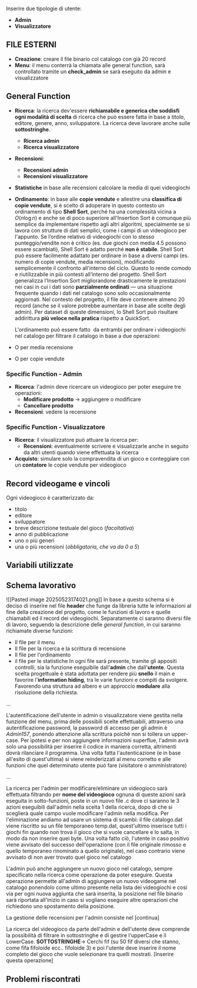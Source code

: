 Inserire due tipologie di utente:
- **Admin**
- **Visualizzatore**
## FILE ESTERNI
- **Creazione**: creare il file binario col catalogo con già 20 record
- **Menu**: il menu conterrà la chiamata alle general function, sarà controllato tramite un **check_admin** se sarà eseguito da admin e visualizzatore
## General Function
- **Ricerca**: la ricerca dev'essere **richiamabile e generica che soddisfi ogni modalità di scelta** di ricerca che può essere fatta in base a titolo, editore, genere, anno, sviluppatore. La ricerca deve lavorare anche sulle **sottostringhe**.
	- **Ricerca admin**
	- **Ricerca visualizzatore**
- **Recensioni**:
	- **Recensioni admin**
	- **Recensioni visualizzatore**
- **Statistiche** in base alle recensioni calcolare la media di quei videogiochi
- **Ordinamento**: in base alle **copie vendute** e allestire una **classifica di copie vendute**, si è scelto di adoperare in questo contesto un ordinamento di tipo **Shell Sort**, perché ha una complessità vicina a $O(n\log n)$ e anche se di poco superiore all'Insertion Sort è comunque più semplice da implementare rispetto agli altri algoritmi, specialmente se si lavora con strutture di dati semplici, come i campi di un videogioco per l'appunto. Se l’ordine relativo di videogiochi con lo stesso punteggio/vendite non è critico (es. due giochi con media 4.5 possono essere scambiati), Shell Sort è adatto perché **non è stabile**. Shell Sort può essere facilmente adattato per ordinare in base a diversi campi (es. numero di copie vendute, media recensioni), modificando semplicemente il confronto all'interno del ciclo. Questo lo rende comodo e riutilizzabile in più contesti all’interno del progetto. Shell Sort generalizza l’Insertion Sort migliorandone drasticamente le prestazioni nei casi in cui i dati sono **parzialmente ordinati** — una situazione frequente quando i dati nel catalogo sono solo occasionalmente aggiornati. Nel contesto del progetto, il file deve contenere almeno 20 record (anche se il valore potrebbe aumentare in base alle scelte degli admin). Per dataset di queste dimensioni, lo Shell Sort può risultare addirittura **più veloce nella pratica** rispetto a QuickSort.
  
  L'ordinamento può essere fatto  da entrambi per ordinare i videogiochi nel catalogo per filtrare il catalogo in base a due operazioni:
- O per media recensione
- O per copie vendute
### Specific Function - Admin
- **Ricerca**: l'admin deve ricercare un videogioco per poter eseguire tre operazioni:
	- **Modificare prodotto** -> aggiungere o modificare
	- **Cancellare prodotto**
- **Recensioni**: vedere la recensione
### Specific Function - Visualizzatore
- **Ricerca**: il visualizzatore può attuare la ricerca per:
	- **Recensioni**: eventualmente scrivere e visualizzarle anche in seguito da altri utenti quando viene effettuata la ricerca
- **Acquisto**: simulare solo la compravendita di un gioco e conteggiare con un **contatore** le copie vendute per videogioco
## Record videogame e vincoli
Ogni videogioco è caratterizzato da: 
- titolo
- editore
- sviluppatore
- breve descrizione testuale del gioco (*facoltativa*)
- anno di pubblicazione
- uno o più generi
- una o più recensioni (*obbligatoria, che va da 0 a 5*)
## Variabili utilizzate

## Schema lavorativo
![[Pasted image 20250523174021.png]]
In base a questo schema si è deciso di inserire nel file **header** che funge da libreria tutte le informazioni al fine della creazione del progetto, come le funzioni di lavoro e quelle chiamabili ed il record dei videogiochi. Separatamente ci saranno diversi file di lavoro, seguendo la descrizione delle *general function*, in cui saranno richiamate diverse funzioni:
- Il file per il menu
- Il file per la ricerca e la scrittura di recensione
- Il file per l'ordinamento
- il file per le statistiche
In ogni file sarà presente, tramite gli appositi controlli, sia la funzione eseguibile dall'**admin** che dall'**utente**. Questa scelta progettuale è stata adottata per rendere più **snello** il main e favorire l'**information hiding**, tra le varie funzioni e compiti da svolgere. Favorendo una struttura ad albero e un approccio **modulare** alla risoluzione della richiesta.

...

L'autentificazione dell'utente in admin o visualizzatore viene gestita nella funzione del menu, prima delle possibili scelte effettuabili, attraverso una autentificazione password, la password di accesso per gli admin è *Admin157*, ponendo attenzione alla scrittura poiché non si tollera un upper-case. Per ipotesi e per non aggiungere informazioni superflue, l'admin avrà solo una possibilità per inserire il codice in maniera corretta, altrimenti dovrà rilanciare il programma.
Una volta fatta l'autenticazione (e in base all'esito di quest'ultima) si viene reinderizzati al menu corretto e alle funzioni che quel determinato utente può fare (visitatore o amministratore)

...

La ricerca per l'admin per modificare/eliminare un videogioco sarà effettuata filtrando per **nome del videogioco** ognuna di queste azioni sarà eseguita in sotto-funzioni, poste in un nuovo file .c dove ci saranno le 3 azioni eseguibili dall'admin nella scelta 1 della ricerca, dopo di che si sceglierà quale campo vuole modificare l'admin nella modifica.
Per l'eliminazione andiamo ad usare un sistema di scambi: il file catalogo.dat viene riscritto su un file temporaneo temp.dat, quest'ultimo inserisce tutti i giochi fin quando non trova il gioco che si vuole cancellare e lo salta, in modo da non inserire quei byte. Una volta fatto ciò, l'utente in caso positivo viene avvisato del successo dell'operazione (con il file originale rimosso e quello temporaneo rinominato a quello originale), nel caso contrario viene avvisato di non aver trovato quel gioco nel catalogo

L'admin può anche aggiungere un nuovo gioco nel catalogo, sempre specificato nella ricerca come operazione da poter eseguire. Questa operazione permette all'admin di aggiungere un nuovo videogame nel catalogo ponendolo come ultimo presente nella lista dei videogiochi e così via per ogni nuova aggiunta che sarà inserita, la posizione nel file binario sarà riportata all'inizio in caso si vogliano eseguire altre operazioni che richiedono uno spostamento della posizione.

La gestione delle recensioni per l'admin consiste nel [continua]

La ricerca del videogioco da parte dell'admin e dell'utente deve comprende la possibilità di filtrare in sottostringhe e di gestire l'upperCase e il LowerCase.
**SOTTOSTRINGHE**-> Cerchi fif (su 50 fif diversi che stanno, come fifa fifoloide ecc.. fifoloide 3) e poi l'utente deve inserire il nome completo del gioco che vuole selezionare tra quelli mostrati. [Inserire questa operazione]
## Problemi riscontrati
